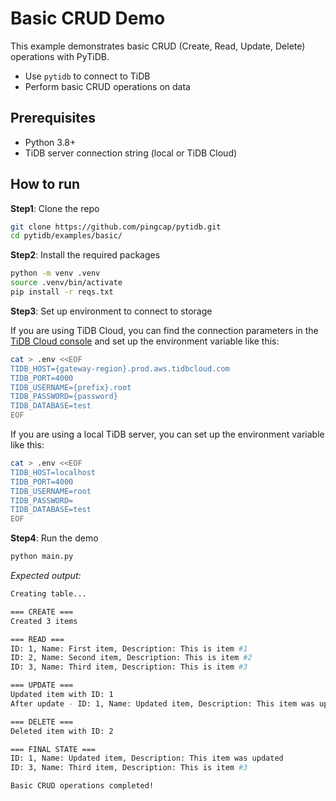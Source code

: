 # Basic CRUD Demo

This example demonstrates basic CRUD (Create, Read, Update, Delete) operations with PyTiDB.

* Use `pytidb` to connect to TiDB
* Perform basic CRUD operations on data

## Prerequisites
* Python 3.8+
* TiDB server connection string (local or TiDB Cloud)

## How to run

**Step1**: Clone the repo

```bash
git clone https://github.com/pingcap/pytidb.git
cd pytidb/examples/basic/
```

**Step2**: Install the required packages

```bash
python -m venv .venv
source .venv/bin/activate
pip install -r reqs.txt
```


**Step3**: Set up environment to connect to storage

If you are using TiDB Cloud, you can find the connection parameters in the [TiDB Cloud console](https://tidbcloud.com/) and set up the environment variable like this:

```bash
cat > .env <<EOF
TIDB_HOST={gateway-region}.prod.aws.tidbcloud.com
TIDB_PORT=4000
TIDB_USERNAME={prefix}.root
TIDB_PASSWORD={password}
TIDB_DATABASE=test
EOF
```

If you are using a local TiDB server, you can set up the environment variable like this:

```bash
cat > .env <<EOF
TIDB_HOST=localhost
TIDB_PORT=4000
TIDB_USERNAME=root
TIDB_PASSWORD=
TIDB_DATABASE=test
EOF
```

**Step4**: Run the demo

```bash
python main.py
```

*Expected output:*

```bash
Creating table...

=== CREATE ===
Created 3 items

=== READ ===
ID: 1, Name: First item, Description: This is item #1
ID: 2, Name: Second item, Description: This is item #2
ID: 3, Name: Third item, Description: This is item #3

=== UPDATE ===
Updated item with ID: 1
After update - ID: 1, Name: Updated item, Description: This item was updated

=== DELETE ===
Deleted item with ID: 2

=== FINAL STATE ===
ID: 1, Name: Updated item, Description: This item was updated
ID: 3, Name: Third item, Description: This is item #3

Basic CRUD operations completed!
```